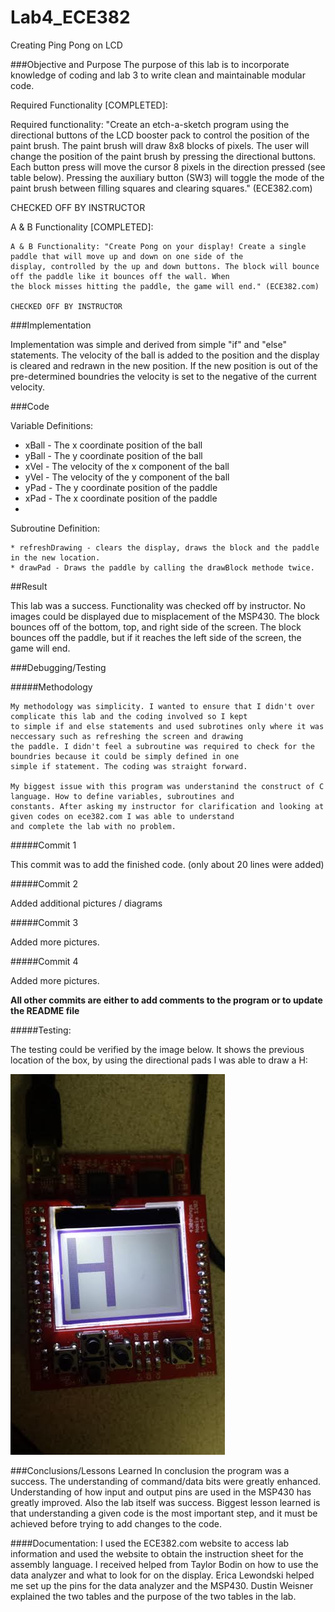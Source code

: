 Lab4_ECE382
===========

Creating Ping Pong on LCD

###Objective and Purpose
The purpose of this lab is to incorporate knowledge of coding and lab 3 to write clean and maintainable modular code.

Required Functionality [COMPLETED]:
  
   Required functionality: "Create an etch-a-sketch program using the directional buttons of the LCD booster pack to 
   control the position of the paint brush. The paint brush will draw 8x8 blocks of pixels. The user will change the 
   position of the paint brush by pressing the directional buttons. Each button press will move the cursor 8 pixels in 
   the direction pressed (see table below). Pressing the auxiliary button (SW3) will toggle the mode of the paint brush 
   between filling squares and clearing squares." (ECE382.com)
   
   CHECKED OFF BY INSTRUCTOR
   
A & B Functionality [COMPLETED]:
  
    A & B Functionality: "Create Pong on your display! Create a single paddle that will move up and down on one side of the 
    display, controlled by the up and down buttons. The block will bounce off the paddle like it bounces off the wall. When
    the block misses hitting the paddle, the game will end." (ECE382.com)
    
    CHECKED OFF BY INSTRUCTOR
  
  
###Implementation  

  Implementation was simple and derived from simple "if" and "else" statements. The velocity of the ball is added to the 
  position and the display is cleared and redrawn in the new position. If the new position is out of the pre-determined 
  boundries the velocity is set to the negative of the current velocity.

###Code

Variable Definitions:

   *  xBall - The x coordinate position of the ball
   *  yBall - The y coordinate position of the ball
   *  xVel - The velocity of the x component of the ball
   *  yVel - The velocity of the y component of the ball
   *  yPad - The y coordinate position of the paddle
   *  xPad - The x coordinate position of the paddle
   *  
  
Subroutine Definition:
  
    * refreshDrawing - clears the display, draws the block and the paddle in the new location.
    * drawPad - Draws the paddle by calling the drawBlock methode twice.
    
##Result
  
  This lab was a success. Functionality was checked off by instructor. No images could be displayed due to misplacement of
  the MSP430. The block bounces off of the bottom, top, and right side of the screen. The block bounces off the paddle, but
  if it reaches the left side of the screen, the game will end.

###Debugging/Testing

#####Methodology

  
    My methodology was simplicity. I wanted to ensure that I didn't over complicate this lab and the coding involved so I kept
    to simple if and else statements and used subrotines only where it was neccessary such as refreshing the screen and drawing
    the paddle. I didn't feel a subroutine was required to check for the boundries because it could be simply defined in one
    simple if statement. The coding was straight forward.
   
    My biggest issue with this program was understanind the construct of C language. How to define variables, subroutines and
    constants. After asking my instructor for clarification and looking at given codes on ece382.com I was able to understand
    and complete the lab with no problem.

#####Commit 1

  This commit was to add the finished code. (only about 20 lines were added)
  
#####Commit 2
  
   Added additional pictures / diagrams
   
#####Commit 3
    
  Added more pictures.

#####Commit 4
  
  Added more pictures.
    
****All other commits are either to add comments to the program or to update the README file****

#####Testing:

The testing could be verified by the image below. It shows the previous location of the box, by using the directional pads
I was able to draw a H:

 ![alt text](https://raw.githubusercontent.com/vipersfly23/LAB3_ECE382/master/result.jpg "Results")


###Conclusions/Lessons Learned
  In conclusion the program was a success. The understanding of command/data bits were greatly enhanced. 
  Understanding of how input and output pins are used in the MSP430 has greatly improved. Also the lab itself was success.
  Biggest lesson learned is that understanding a given code is the most important step, and it must be achieved before trying
  to add changes to the code.


####Documentation:
  I used the ECE382.com website to access lab information and used the website to obtain the instruction sheet for the assembly
  language. I received helped from Taylor Bodin on how to use the data analyzer and what to look for on the display. Erica Lewondski helped me set up the pins for the data analyzer and the MSP430. Dustin Weisner explained the two tables and the purpose of the two tables in the lab.

